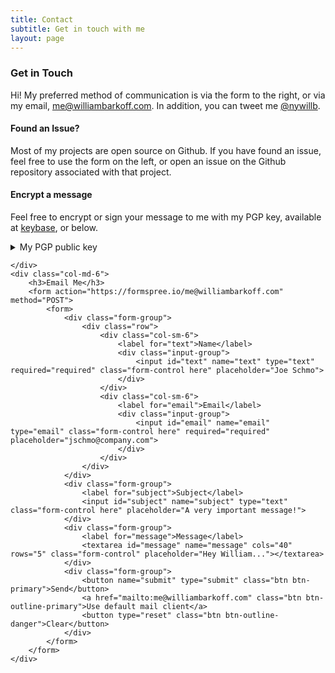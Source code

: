 ```yaml
---
title: Contact
subtitle: Get in touch with me
layout: page
---
```


<div class="row">
    <div class="col-md-6">
        <h3>Get in Touch</h3>
        <p>Hi! My preferred method of communication is via the form to the right, or via my email, <a href="mailto:me@williambarkoff.com">me@williambarkoff.com</a>. In addition, you can tweet me <a href="https://twitter.com/nywillb">@nywillb</a>.</p>
        <h4><i class="fa fa-exclamation-triangle"></i> Found an Issue?</h4>
        <p>Most of my projects are open source on Github. If you have found an issue, feel free to use the form on the left, or open an issue on the Github repository associated with that project.</p>
        <h4><i class="fa fa-key"></i> Encrypt a message</h4>
        <p>Feel free to encrypt or sign your message to me with my PGP key, available at <a href="https://keybase.io/nywillb">keybase</a>, or below.</p>
        <details>
            <summary>My PGP public key</summary>
            <pre><code>
-----BEGIN PGP PUBLIC KEY BLOCK-----
Version: Keybase OpenPGP v2.1.3
Comment: https://keybase.io/crypto

xsFNBF1ofd0BEACnVlKguBOiTNSCBZ30lKlGYnPQ3YNdh8B1gDJnL9l8NLQKIIql
anNXPrLEsptgorcOAuGjswtG1Ytqv89eU5fZ17zCC775NJUc72irvs6VBDb/vGTY
wKzKHsMLZYZFIQxeklwkrUwt6hBqP2e48hZJSybrPxZWwZVDLBXWycTGrxK2eAqp
9gjMbSqC6WAWZ1BN0Rr+i7Omi1FpEK5ZYvOxq4tw5PtdZQkqJ1XTd5lmXfzelFZf
eXFFCD1L6R9apbsM6roHoTIKCR9ZaGaDgtsNIky4ss97zsZfxc4LG8vZSIsFcujb
9l2C0B+htlhynABP8ZtdUtLD5ydS6rnlexpWrVZwfoNkmn7+z1z7xewSriBuL+L9
WFCKl7eV5j+PaB5oACHiCM9EzkKSAIHsxJMh+fLcBjA0efKkYuh16zOoNg4l2dxr
U7lQ6dybaQPTkMu/g62vkFwAPfLs3krot0NjcYHjGtFOlcrZmaqmQf20aEAdVmgd
glDxIrAGQtuFHUaMTARF0Nwy2zmmr5IV5DauQC7eAVsGYZmsCtYxYWbfbolqNfCp
+SRmjKGTFYId6Rmj2LPKDbe25yAPgPQRPepjAaY8XDHbv1WAx8bGd2IwTvIDl1lq
t2wFA+V95ZT2LGHq3LJy6Ne3EgMEgGKSDAUOqwDMIaZCieJOKSPV3yOfNQARAQAB
zSdXaWxsaWFtIEJhcmtvZmYgPG1lQHdpbGxpYW1iYXJrb2ZmLmNvbT7CwXQEEwEK
AB4FAl1ofd0CGwMDCwkHAxUKCAIeAQIXgAMWAgECGQEACgkQUMmIRl9OO/2TNxAA
ot+c2hX0089av5/RouSIGyWAKu/D63CgV5d8s85KIr5emcu2vZqdK6kxKDQ0taCs
Sm50L6NP/rGTJ+a24f/Dt+hZiTM+mH7NxG2XRgdDmtvfKQPrM7c0a1tLLFP4bwX6
4e2bXZziWQalTjRf8Xy9RLhS+KIeExypes6EK7Bx3vEDg5rK00zgm9ZjlW/bcekV
cuT2pJVg2f7tcRfxq7t024hiWf4ijC/I0OS7MRYB9xGA+2958dFWZW+QOzPojtcJ
r/IcznCs51qNhPiQweegWKtCGA+1IyAGsqB9gHTyICXOUBiRJ7iNNN0m3kAdxNYZ
UkO5lDK2HoXbjDJBdBj+ljfVO9I/eRUJXZ1m4vd25LfU107GL9V4yDfh7AHmZBqv
4o30Mhw15uAoMaZk+FibeYkqGQZ5EmBeJsco762ibJuAVNpt/ZU/7nv8tz4oCKR8
jaK9yS6CfjW2A2nrWkEVMUrHLPHq0hXin3XiUPOCHtDVSOIuO5PPuEQ98CuA5YFE
oE6KQe0racEsRt5epyRBCcFdKzyehC0TU3p0Y7LYdwcAkbYxk/1yUwRkSljEZEK7
PH1tKexv+soxiE3Yjm1MxxUq34gJujTObtJ5adBNTfOoN66gjiYJA0/ZlC3IHydi
hfUAFuo6/uBcxLl+pySywoRdIVI8goI//c1LKbnG6SvNKFdpbGxpYW0gQmFya29m
ZiA8d2lsbGlhbUBiYXJrb2ZmdXNhLmNvbT7CwXEEEwEKABsFAl1ofd0CGwMDCwkH
AxUKCAIeAQIXgAMWAgEACgkQUMmIRl9OO/2bAA//TZTVTku4LdaJN2QhLmF4mp03
tpa0kWZYu+gtHrFSUePzAb1GhCenTi8LYKc74u85M0szHIbqpksk5dgSUAu6fWLo
R7ybg98NLuVnRXXFf/yU2fe/XgVV/c2vlOYzUMzYepocrhoKPNYtBhf++UbnYnKa
eblxaXwHht63NsUgOUeptIX1qifROzZXSaFoD1mhChSWY+6KsQPUVswyrgkVH5va
qWej7oryg86LtrJLz5OgWcX3C0BQYsL0W4xOrlIx2wLEAwX6nFIQQtU17fpgHXkY
XaEt+ceBeba8okEb+kjiX/1TkGHmwUHqdbrMTw34LxJirFxPDxZZvKYt+zQ6yLsk
bxGQZOqqCwPKp6B5ZZhtpqipoypP9cW8NdMiwCzJzM+snBTaC5fYyegszpYrt68X
Hzo5bDclIPQnLBl3XvAuJn+0FWKQuOSfbj5AhXgDAiYdAz0He64Je1v++inxKUsz
RYo1kspHx6zRrnGp08TBN3Nfzp+BGT5sl2UUTGLXnJYnl+pvXUaxEZEstoJ5p+bT
hJJLAkxHcbC+4u73ACjpCHo5I6OgV5IHLgIKM//y3lgasdeKZfpg9SeMzJXtb56Z
AHTMSLOtPw3pbMOqbRB1lj8978kvJfAQ2MaVrzZUz+0sW30GyXr/uK8dqqEODLht
YkZBCVFpUiqRjW40bufOwE0EXWh93QEIAMVfGWNf4nTxuUbds8l8iw3NoDYWW4Vl
MYcsYu2irFkccWu+yvAhyPLP0tNyLPF9STEVYS8GU1hHHKercNOFbfXNxNyfB0g+
Ysq3+dqBUoI+qHF3OYZ858edG86Z9Ebf/Yi7iERxj6mTq7ZG2eR48WTC5PxDyfqq
2vMf4RLexXsOryPA1AS2HFjsPJ3mB003PeXfUPfDaiX4A1t4xB/8ZZFhm8B2Vbjq
+Eh1T4aMulXsudBU5gv3bm05Cpw2iNM1VVXxY7QlEpHrAxXZz0yTuxuXHcllDt1G
1iNNFqcHG61EqMIoNV7hTTQPjtsUtoHHiMXs2DZ13ml1NtXb92kBtWcAEQEAAcLC
hAQYAQoADwUCXWh93QUJDwmcAAIbDAEpCRBQyYhGX047/cBdIAQZAQoABgUCXWh9
3QAKCRBoQe82UDHeblznB/sElDt8tJo8hQ3SqSUMwgSVJ7DJPZAmZxN24I8uwQ79
5+0FRAcF1j83gx3uEc2irkS8SuVZDCFe3EeJfl8KZ4FY3hbQ96lRZu1uceQv9jcR
GYl/E6rJLT9edg6jMYasLwC9oBECW8ZCCb+3L/tOMIEbV3+3vU0UpgXXXypT69gE
RFA6Jg+WqwYUSz9HcETOZYxH477PCrY23c5ixcoJiJKN/dsldeKQ7dy0ChghHUbW
ZK0POcb3wCQ1but9OUiLJbzrRMOFk7SwUyy59FgS4i6Yy/WahYGqVaL/oC8Z7LYB
R2vgkorM/WRdUcYjqv9OUxHF6I+USZrMV//vTeXxo9ap+GQP/jPAE6p2QE3GNm5Y
tKTVuiBINJob+WeGy9uQoDXhPvDKJzL9E+3Lsvbn96V0EnPT1E7hmtabmQRIQycO
0D8QvaL4KzIIy8aONTurRMzlQ+kJ90t5sQQz3y+l7ytnmaTzFsEKPtTIWBKmmsu9
LBC1+69b455JLlb9xrd/Bl3vULKqTkBlTDAkdCNreRiW3xlf4vgYAg/mqVpRTvIB
DQzTdPz+LVT51SnlwM1wjXVLCTM7XbedHJ/ROTRmZkjm9grJJTw+HTbQghHkL/YI
kV8wOh3Bjd4wixDeKyOEXgy0ls/ODM9H777TklycUUny6SqJJwq1jIkrxURD/g4g
1aWxaflQmOApmNA55RXAb1kPOoCSDEYxnLoDc0UfxErmXtyrQ/nfp7bSSIVQdIHG
dSXvV56XbZJDGIyL1+MPNgCx4mpPGYRRX7jCsFCuWgojY+B91VF+7LYju5uqIcUT
GTKMksN6IZdDy5p7p0797/7mggvtdIOo4kcfaxa2QmVO3NSCqjuirKR0SLdnNArD
YJt+c3AzvV3GFQq20eN1ClBJ6pG4WOVqtT9S8tcERF+LpLrBRdhv7O9Uy3ooQLH6
tuSnriqjZLc3/RNsJU70pl95GGjAGjZ/Elh8nY+2fFKTUAnnlz5zQG3Z8p3UoSmP
mUg3LIRX0Bui2Df9gGWbRQIuLiUFzsBNBF1ofd0BCAC6ta17/b++FycsKXcvFqcR
OuYQkQtqeDLo/8eBATcRD4MOZEkheRrLhcpoyN0aZn5noTXp98qom6Dilp4Lcd5F
pwmgb4H8gv5DRNkK/hAYGFfZEe0JuOLpReA1gUPh5OUt4ioCPXlwxvvXckcVesqH
X4GOBtlHO1UAjKKq+DS8Y741bRUv9GVrjkhS6h+bX9UWxs38+pVQoXwPJ3xVtOGl
MBuHSEU9MV3HN6F9nA7u/alzMDpCxINKrezsPKbP3/JK5r5sB6pkSTOrNwsQ8TcZ
BNnRryRCSymQiiSpGZiueAjDQfihsVIviazZ3fDHqMbMZ0lt7NkOi2o3BjFcEoIn
ABEBAAHCwoQEGAEKAA8FAl1ofd0FCQ8JnAACGyIBKQkQUMmIRl9OO/3AXSAEGQEK
AAYFAl1ofd0ACgkQBklZYXYnBMcHAwgAm8g4jcXY5Ag7Nl052Xnolo57dnO1gupn
BSVs4o47M5DCpRhgHGSW/RM4LTozKQ8JEIdb5ba2wNL+YoJj9bZQ5+8Q60NFiP2N
P6f6Rjwj3jVu0hmJW0w/BQmEjYlEZg/eyY7qw3Iiieprhob5KUlFE6k64DeMfYBP
ttBAFGsUr9pIHHkfe5hMZ8ZNOrwpA5r1S2HhMqHlC6j1KFXarBifQhO4BXkB52Z1
2aTryQPWHloJzGlpO1+BYI4bwV4UU5g121g3ABCOEkRrhzdtKGm4X7wx+aoKkjpZ
NY8iiVGBm55fVs0jOfwF7AceU/75F8+Z3pCtDdLIP/d9C2xQhF1P2b/JD/9LAdYI
f7ILTVOX7KJUNymshXiGLICXBqMUSHLgJDFwDOgVMDUHFKB3IRRGuV6NHM3zF6KX
I3hysx6KjwoNJ56dtkv/I/18N9cIN84PsKe6Ndqr7HRkdmgjw5wpan9QtyiW884f
FuvT92+xkl6ngMfdAz/+6HXplDZ6HhSkAmQZedfFCixGIkLdiX4rWcML50I+hH2P
6w3zYObGbmGE3yL6/svY0CZQEo4soxboBuC41BJhNHsAyOmozD9GFvR+WJBadmUb
DfB+TY8vjJTM7+oUedZGF4Kk/USH0BMYA9DSkHItXUfPukkSVsMEfP8bw2H8hTM9
GbkKdyTOpjkX/WASWie3UNV9ZJ0jttTrjQd0YSiuchIRsOeLd9SUot6K3GzPd2R/
hkDjHi+wqUWLjTm4xZ8EEhhKyH8/GmxyUSG4OGF9WNFRBRytOjSZIeuOePS673sU
0SE0KE/hQc7ZDhsvEbIzM3oxWjF0E5b328TvO0otWAfWxaltDwNZgMHaRibCqN4U
LCBXcmINfYl6haljOx0F2hnkMI6cF7AkkrhHhizdFz9jhJgWZG3j9mRbcDftT4MD
y3TZ28vW4h/+j7vecEbZSyUbIARA5WWPwvLEAuS/FRrgjxh3qganox0rt4Bav2dN
C+KvHkJQGVKs4YYPKe3KLR5G4u3w3C+h5Bz5AQ==
=yRjr
-----END PGP PUBLIC KEY BLOCK-----
            </code></pre>
        </details>

    </div>
    <div class="col-md-6">
        <h3>Email Me</h3>
        <form action="https://formspree.io/me@williambarkoff.com" method="POST">
            <form>
                <div class="form-group">
                    <div class="row">
                        <div class="col-sm-6">
                            <label for="text">Name</label>
                            <div class="input-group">
                                <input id="text" name="text" type="text" required="required" class="form-control here" placeholder="Joe Schmo">
                            </div>
                        </div>
                        <div class="col-sm-6">
                            <label for="email">Email</label>
                            <div class="input-group">
                                <input id="email" name="email" type="email" class="form-control here" required="required" placeholder="jschmo@company.com">
                            </div>
                        </div>
                    </div>
                </div>
                <div class="form-group">
                    <label for="subject">Subject</label>
                    <input id="subject" name="subject" type="text" class="form-control here" placeholder="A very important message!">
                </div>
                <div class="form-group">
                    <label for="message">Message</label>
                    <textarea id="message" name="message" cols="40" rows="5" class="form-control" placeholder="Hey William..."></textarea>
                </div>
                <div class="form-group">
                    <button name="submit" type="submit" class="btn btn-primary">Send</button>
                    <a href="mailto:me@williambarkoff.com" class="btn btn-outline-primary">Use default mail client</a>
                    <button type="reset" class="btn btn-outline-danger">Clear</button>
                </div>
            </form>
        </form>
    </div>
